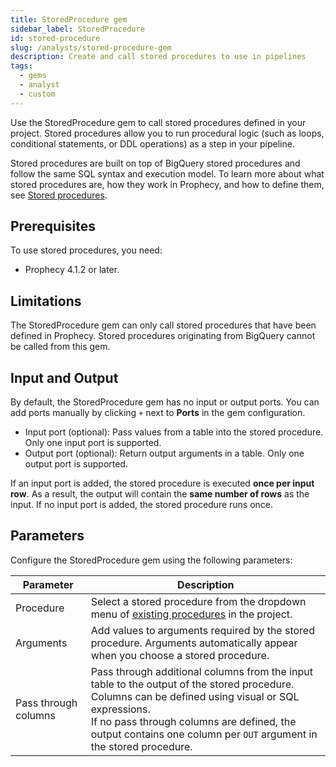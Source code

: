 ```yaml
---
title: StoredProcedure gem
sidebar_label: StoredProcedure
id: stored-procedure
slug: /analysts/stored-procedure-gem
description: Create and call stored procedures to use in pipelines
tags:
  - gems
  - analyst
  - custom
---
```


Use the StoredProcedure gem to call stored procedures defined in your project. Stored procedures allow you to run procedural logic (such as loops, conditional statements, or DDL operations) as a step in your pipeline.

Stored procedures are built on top of BigQuery stored procedures and follow the same SQL syntax and execution model. To learn more about what stored procedures are, how they work in Prophecy, and how to define them, see [Stored procedures](/analysts/stored-procedure).

## Prerequisites

To use stored procedures, you need:

- Prophecy 4.1.2 or later.

## Limitations

The StoredProcedure gem can only call stored procedures that have been defined in Prophecy. Stored procedures originating from BigQuery cannot be called from this gem.

## Input and Output

By default, the StoredProcedure gem has no input or output ports. You can add ports manually by clicking `+` next to **Ports** in the gem configuration.

- Input port (optional): Pass values from a table into the stored procedure. Only one input port is supported.
- Output port (optional): Return output arguments in a table. Only one output port is supported.

If an input port is added, the stored procedure is executed **once per input row**. As a result, the output will contain the **same number of rows** as the input. If no input port is added, the stored procedure runs once.

## Parameters

Configure the StoredProcedure gem using the following parameters:

| Parameter            | Description                                                                                                                                                                                                                                                                 |
| -------------------- | --------------------------------------------------------------------------------------------------------------------------------------------------------------------------------------------------------------------------------------------------------------------------- |
| Procedure            | Select a stored procedure from the dropdown menu of [existing procedures](/analysts/stored-procedure) in the project.                                                                                                                                                       |
| Arguments            | Add values to arguments required by the stored procedure. Arguments automatically appear when you choose a stored procedure.                                                                                                                                                |
| Pass through columns | Pass through additional columns from the input table to the output of the stored procedure. Columns can be defined using visual or SQL expressions. <br/>If no pass through columns are defined, the output contains one column per `OUT` argument in the stored procedure. |
